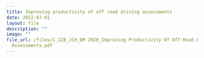 ```yaml
---
title: Improving productivity of off road driving assessments
date: 2022-07-01
layout: file
description: ""
image: ""
file_url: /files/C_228_JCH_QM 2020_Improving Productivity Of Off-Road Driving
  Assessments.pdf
---
```

